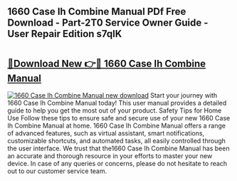 ## 1660 Case Ih Combine Manual PDf Free Download - Part-2T0 Service Owner Guide - User Repair Edition s7qlK

# <h2><a href="http://bc88840.oget.top/?id=1660+Case+Ih+Combine+Manual">🔗Download New 👉🔴 1660 Case Ih Combine Manual</a></h2>

[![1660 Case Ih Combine Manual new download](https://i.imgur.com/5g1atiW.png)](http://bc88840.oget.top/?id=1660+Case+Ih+Combine+Manual)
Start your journey with 1660 Case Ih Combine Manual today! This user manual provides a detailed guide to help you get the most out of your product. Safety Tips for Home Use Follow these tips to ensure safe and secure use of your new 1660 Case Ih Combine Manual at home. 1660 Case Ih Combine Manual offers a range of advanced features, such as virtual assistant, smart notifications, customizable shortcuts, and automated tasks, all easily controlled through the user interface. We trust that the1660 Case Ih Combine Manual has been an accurate and thorough resource in your efforts to master your new device. In case of any queries or concerns, please do not hesitate to reach out to our customer service team.
